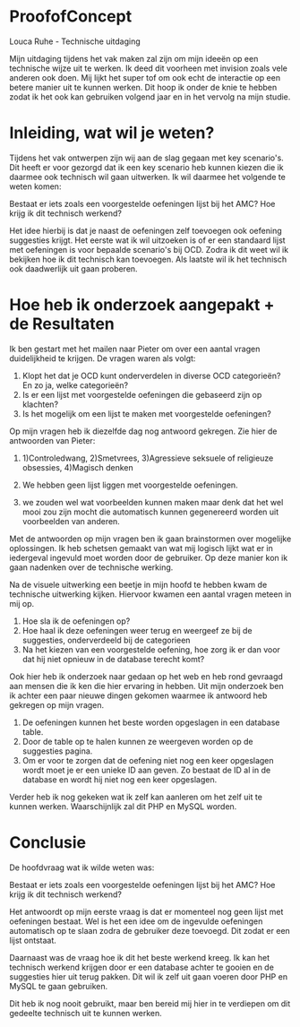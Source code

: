 # ProofofConcept
Louca Ruhe - Technische uitdaging

Mijn uitdaging tijdens het vak maken zal zijn om mijn ideeën op een technische wijze uit te werken. Ik deed dit voorheen met invision zoals vele anderen ook doen. Mij lijkt het super tof om ook echt de interactie op een betere manier uit te kunnen werken. Dit hoop ik onder de knie te hebben zodat ik het ook kan gebruiken volgend jaar en in het vervolg na mijn studie. 


# Inleiding, wat wil je weten?

Tijdens het vak ontwerpen zijn wij aan de slag gegaan met key scenario's. Dit heeft er voor gezorgd dat ik een key scenario heb kunnen kiezen die ik daarmee ook technisch wil gaan uitwerken. Ik wil daarmee het volgende te weten komen:

Bestaat er iets zoals een voorgestelde oefeningen lijst bij het AMC? Hoe krijg ik dit technisch werkend?

Het idee hierbij is dat je naast de oefeningen zelf toevoegen ook oefening suggesties krijgt. Het eerste wat ik wil uitzoeken is of er een standaard lijst met oefeningen is voor bepaalde scenario's bij OCD. Zodra ik dit weet wil ik bekijken hoe ik dit technisch kan toevoegen. Als laatste wil ik het technisch ook daadwerlijk uit gaan proberen. 

# Hoe heb ik onderzoek aangepakt + de Resultaten

Ik ben gestart met het mailen naar Pieter om over een aantal vragen duidelijkheid te krijgen. De vragen waren als volgt:

1. Klopt het dat je OCD kunt onderverdelen in diverse OCD categorieën? En zo ja, welke categorieën?
2. Is er een lijst met voorgestelde oefeningen die gebaseerd zijn op klachten?
3. Is het mogelijk om een lijst te maken met voorgestelde oefeningen?

Op mijn vragen heb ik diezelfde dag nog antwoord gekregen. Zie hier de antwoorden van Pieter:

1. 1)Controledwang, 2)Smetvrees, 3)Agressieve seksuele of religieuze obsessies, 4)Magisch denken

2. We hebben geen lijst liggen met voorgestelde oefeningen.

3. we zouden wel wat voorbeelden kunnen maken maar denk dat het wel mooi zou zijn mocht die automatisch kunnen gegenereerd worden uit voorbeelden van anderen.

Met de antwoorden op mijn vragen ben ik gaan brainstormen over mogelijke oplossingen. Ik heb schetsen gemaakt van wat mij logisch lijkt wat er in iedergeval ingevuld moet worden door de gebruiker. Op deze manier kon ik gaan nadenken over de technische werking. 

Na de visuele uitwerking een beetje in mijn hoofd te hebben kwam de technische uitwerking kijken. Hiervoor kwamen een aantal vragen meteen in mij op.

1. Hoe sla ik de oefeningen op?
2. Hoe haal ik deze oefeningen weer terug en weergeef ze bij de suggesties, onderverdeeld bij de categorieen 
3. Na het kiezen van een voorgestelde oefening, hoe zorg ik er dan voor dat hij niet opnieuw in de database terecht komt?

Ook hier heb ik onderzoek naar gedaan op het web en heb rond gevraagd aan mensen die ik ken die hier ervaring in hebben. Uit mijn onderzoek ben ik achter een paar nieuwe dingen gekomen waarmee ik antwoord heb gekregen op mijn vragen. 

1. De oefeningen kunnen het beste worden opgeslagen in een database table.
2. Door de table op te halen kunnen ze weergeven worden op de suggesties pagina. 
3. Om er voor te zorgen dat de oefening niet nog een keer opgeslagen wordt moet je er een unieke ID aan geven. Zo bestaat de ID al in de database en wordt hij niet nog een keer opgeslagen.

Verder heb ik nog gekeken wat ik zelf kan aanleren om het zelf uit te kunnen werken. Waarschijnlijk zal dit PHP en MySQL worden.


# Conclusie

De hoofdvraag wat ik wilde weten was: 

Bestaat er iets zoals een voorgestelde oefeningen lijst bij het AMC? Hoe krijg ik dit technisch werkend?

Het antwoordt op mijn eerste vraag is dat er momenteel nog geen lijst met oefeningen bestaat. Wel is het een idee om de ingevulde oefeningen automatisch op te slaan zodra de gebruiker deze toevoegd. Dit zodat er een lijst ontstaat. 

Daarnaast was de vraag hoe ik dit het beste werkend kreeg. Ik kan het technisch werkend krijgen door er een database achter te gooien en de suggesties hier uit terug pakken. Dit wil ik zelf uit gaan voeren door PHP en MySQL te gaan gebruiken. 

Dit heb ik nog nooit gebruikt, maar ben bereid mij hier in te verdiepen om dit gedeelte technisch uit te kunnen werken. 
